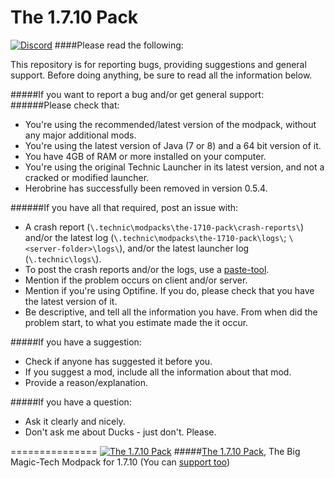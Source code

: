 The 1.7.10 Pack
===============
[![Discord](https://discordapp.com/api/guilds/96554564429299712/widget.png)](https://discord.gg/0XRCFkHskZH0DA3Q)
####Please read the following:

This repository is for reporting bugs, providing suggestions and general support.
Before doing anything, be sure to read all the information below.

#####If you want to report a bug and/or get general support:
######Please check that:
- You're using the recommended/latest version of the modpack, without any major additional mods.
- You're using the latest version of Java (7 or 8) and a 64 bit version of it.
- You have 4GB of RAM or more installed on your computer.
- You're using the original Technic Launcher in its latest version, and not a cracked or modified launcher.
- Herobrine has successfully been removed in version 0.5.4.

######If you have all that required, post an issue with:
- A crash report (`\.technic\modpacks\the-1710-pack\crash-reports\`) and/or the latest log (`\.technic\modpacks\the-1710-pack\logs\`; `\<server-folder>\logs\`), and/or the latest launcher log (`\.technic\logs\`).
- To post the crash reports and/or the logs, use a [paste-tool](http://paste.ubuntu.com).
- Mention if the problem occurs on client and/or server.
- Mention if you're using Optifine. If you do, please check that you have the latest version of it.
- Be descriptive, and tell all the information you have. From when did the problem start, to what you estimate made the it occur.
 
#####If you have a suggestion:
- Check if anyone has suggested it before you.
- If you suggest a mod, include all the information about that mod.
- Provide a reason/explanation.

#####If you have a question:
- Ask it clearly and nicely.
- Don't ask me about Ducks - just don't. Please.

===============
[![The 1.7.10 Pack](http://i.imgur.com/SpfYnnB.png)](http://the-1710-pack.com)
#####[The 1.7.10 Pack](http://the-1710-pack.com/), The Big Magic-Tech Modpack for 1.7.10
(You can [support too](http://bit.ly/The-1-7-10-Pack-Donate))
